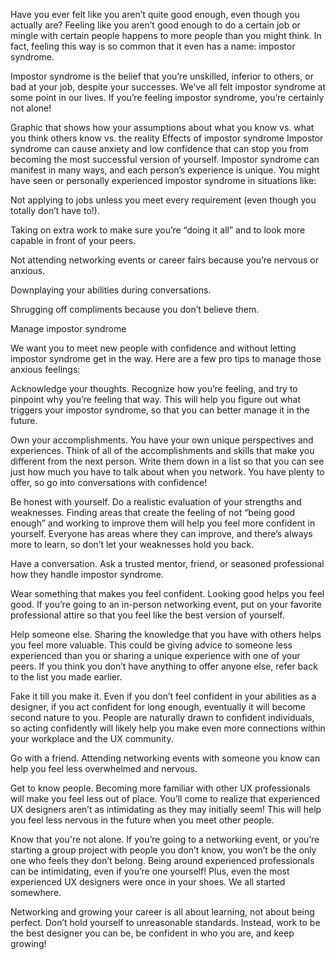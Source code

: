 Have you ever felt like you aren’t quite good enough, even though you actually are? Feeling like you aren’t good enough to do a certain job or mingle with certain people happens to more people than you might think. In fact, feeling this way is so common that it even has a name: impostor syndrome.

Impostor syndrome is the belief that you’re unskilled, inferior to others, or bad at your job, despite your successes. We’ve all felt impostor syndrome at some point in our lives. If you’re feeling impostor syndrome, you’re certainly not alone!

Graphic that shows how your assumptions about what you know vs. what you think others know vs. the reality
Effects of impostor syndrome
Impostor syndrome can cause anxiety and low confidence that can stop you from becoming the most successful version of yourself. Impostor syndrome can manifest in many ways, and each person’s experience is unique. You might have seen or personally experienced impostor syndrome in situations like: 

Not applying to jobs unless you meet every requirement (even though you totally don’t have to!).

Taking on extra work to make sure you’re “doing it all” and to look more capable in front of your peers.

Not attending networking events or career fairs because you’re nervous or anxious.

Downplaying your abilities during conversations.

Shrugging off compliments because you don’t believe them.

Manage impostor syndrome

We want you to meet new people with confidence and without letting impostor syndrome get in the way. Here are a few pro tips to manage those anxious feelings:

Acknowledge your thoughts. Recognize how you’re feeling, and try to pinpoint why you’re feeling that way. This will help you figure out what triggers your impostor syndrome, so that you can better manage it in the future.

Own your accomplishments. You have your own unique perspectives and experiences. Think of all of the accomplishments and skills that make you different from the next person. Write them down in a list so that you can see just how much you have to talk about when you network. You have plenty to offer, so go into conversations with confidence!

Be honest with yourself. Do a realistic evaluation of your strengths and weaknesses. Finding areas that create the feeling of not “being good enough” and working to improve them will help you feel more confident in yourself. Everyone has areas where they can improve, and there’s always more to learn, so don’t let your weaknesses hold you back.

Have a conversation. Ask a trusted mentor, friend, or seasoned professional how they handle impostor syndrome.

Wear something that makes you feel confident. Looking good helps you feel good. If you’re going to an in-person networking event, put on your favorite professional attire so that you feel like the best version of yourself.

Help someone else. Sharing the knowledge that you have with others helps you feel more valuable. This could be giving advice to someone less experienced than you or sharing a unique experience with one of your peers. If you think you don’t have anything to offer anyone else, refer back to the list you made earlier.

Fake it till you make it. Even if you don’t feel confident in your abilities as a designer, if you act confident for long enough, eventually it will become second nature to you. People are naturally drawn to confident individuals, so acting confidently will likely help you make even more connections within your workplace and the UX community. 

Go with a friend. Attending networking events with someone you know can help you feel less overwhelmed and nervous.

Get to know people. Becoming more familiar with other UX professionals will make you feel less out of place. You’ll come to realize that experienced UX designers aren’t as intimidating as they may initially seem! This will help you feel less nervous in the future when you meet other people. 

Know that you're not alone. If you’re going to a networking event, or you’re starting a group project with people you don’t know, you won’t be the only one who feels they don’t belong. Being around experienced professionals can be intimidating, even if you’re one yourself! Plus, even the most experienced UX designers were once in your shoes. We all started somewhere. 

Networking and growing your career is all about learning, not about being perfect. Don’t hold yourself to unreasonable standards. Instead, work to be the best designer you can be, be confident in who you are, and keep growing! 

